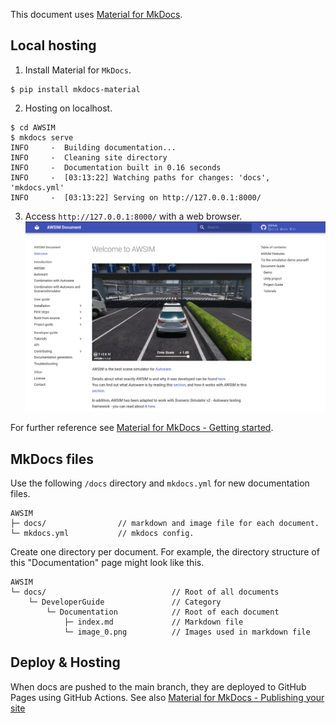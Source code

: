 This document uses [Material for MkDocs](https://squidfunk.github.io/mkdocs-material/). 

## Local hosting

1. Install Material for `MkDocs`.
```
$ pip install mkdocs-material
```
2. Hosting on localhost.
```
$ cd AWSIM
$ mkdocs serve
INFO     -  Building documentation...
INFO     -  Cleaning site directory
INFO     -  Documentation built in 0.16 seconds
INFO     -  [03:13:22] Watching paths for changes: 'docs', 'mkdocs.yml'
INFO     -  [03:13:22] Serving on http://127.0.0.1:8000/
```


3. Access `http://127.0.0.1:8000/` with a web browser.
![](image_0.png)

For further reference see [Material for MkDocs - Getting started](https://squidfunk.github.io/mkdocs-material/getting-started/).

## MkDocs files
Use the following `/docs` directory and `mkdocs.yml` for new documentation files.
```
AWSIM
├─ docs/                // markdown and image file for each document.
└─ mkdocs.yml           // mkdocs config.
```
Create one directory per document. For example, the directory structure of this "Documentation" page might look like this.
```
AWSIM
└─ docs/                            // Root of all documents
    └─ DeveloperGuide               // Category
        └─ Documentation            // Root of each document
            ├─ index.md             // Markdown file
            └─ image_0.png          // Images used in markdown file
```

## Deploy & Hosting
When docs are pushed to the main branch, they are deployed to GitHub Pages using GitHub Actions. See also [Material for MkDocs - Publishing your site](https://squidfunk.github.io/mkdocs-material/publishing-your-site/)
